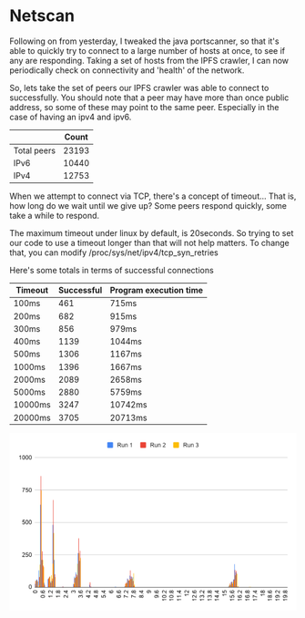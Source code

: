 # Netscan

Following on from yesterday, I tweaked the java portscanner, so that it's able to quickly try to connect to a large number of hosts at once, to see if any are responding.
Taking a set of hosts from the IPFS crawler, I can now periodically check on connectivity and 'health' of the network.

So, lets take the set of peers our IPFS crawler was able to connect to successfully. You should note that a peer may have more than once public address,
so some of these may point to the same peer. Especially in the case of having an ipv4 and ipv6.

|                 | Count |
| --------------- | ----- |
| Total peers     | 23193 |
| IPv6            | 10440 |
| IPv4            | 12753 |

When we attempt to connect via TCP, there's a concept of timeout... That is, how long do we wait until we give up?
Some peers respond quickly, some take a while to respond.

The maximum timeout under linux by default, is 20seconds. So trying to set our code to use a timeout longer than that will not help matters.
To change that, you can modify /proc/sys/net/ipv4/tcp_syn_retries

Here's some totals in terms of successful connections

| Timeout        | Successful | Program execution time |
| -------------- | ---------- | ---------------------- |
|          100ms |        461 |                  715ms |
|          200ms |        682 |                  915ms |
|          300ms |        856 |                  979ms |
|          400ms |       1139 |                 1044ms |
|          500ms |       1306 |                 1167ms |
|         1000ms |       1396 |                 1667ms |
|         2000ms |       2089 |                 2658ms |
|         5000ms |       2880 |                 5759ms |
|        10000ms |       3247 |                10742ms |
|        20000ms |       3705 |                20713ms |

![TCP Connect Latency](/images/tcp_connect_latency.png)
